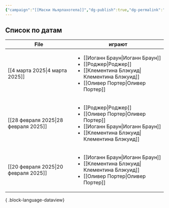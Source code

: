```yaml
---
{"campaign":"[[Маски Ньярлахотепа]]","dg-publish":true,"dg-permalink":"masks-of-nyarlathotep-journal","aliases":["Дневник Masks of Nyarlathotep"],"permalink":"/masks-of-nyarlathotep-journal/","dgPassFrontmatter":true}
---
```



## Список по датам
  | File                                    | играют                                                                                                                                                                      |
| --------------------------------------- | --------------------------------------------------------------------------------------------------------------------------------------------------------------------------- |
| [[4 марта 2025\|4 марта 2025]]       | <ul><li>[[Иоганн Браун\\|Иоганн Браун]]</li><li>[[Роджер\\|Роджер]]</li><li>[[Клементина Блэкуид\\|Клементина Блэкуид]]</li><li>[[Оливер Портер\\|Оливер Портер]]</li></ul> |
| [[28 февраля 2025\|28 февраля 2025]] | <ul><li>[[Роджер\\|Роджер]]</li><li>[[Оливер Портер\\|Оливер Портер]]</li><li>[[Иоганн Браун\\|Иоганн Браун]]</li><li>[[Клементина Блэкуид\\|Клементина Блэкуид]]</li></ul> |
| [[20 февраля 2025\|20 февраля 2025]] | <ul><li>[[Иоганн Браун\\|Иоганн Браун]]</li><li>[[Клементина Блэкуид\\|Клементина Блэкуид]]</li><li>[[Оливер Портер\\|Оливер Портер]]</li></ul>                             |

{ .block-language-dataview}
  